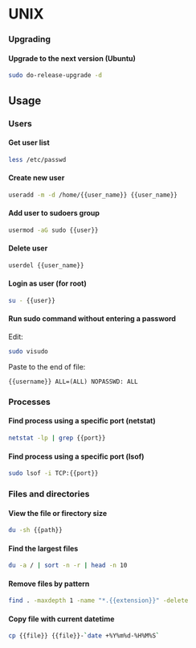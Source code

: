 # UNIX

### Upgrading

#### Upgrade to the next version (Ubuntu) 

```bash
sudo do-release-upgrade -d
```

## Usage

### Users

#### Get user list

```bash
less /etc/passwd
```

#### Create new user

```bash
useradd -m -d /home/{{user_name}} {{user_name}}
```

#### Add user to sudoers group

```bash
usermod -aG sudo {{user}}
```

#### Delete user

```bash
userdel {{user_name}}
```

#### Login as user (for root)

```bash
su - {{user}}
```

#### Run sudo command without entering a password

Edit:

```bash
sudo visudo
```

Paste to the end of file:

```text
{{username}} ALL=(ALL) NOPASSWD: ALL
```

### Processes

#### Find process using a specific port (netstat)

```bash
netstat -lp | grep {{port}}
```

#### Find process using a specific port (lsof)

```bash
sudo lsof -i TCP:{{port}}
```

### Files and directories

#### View the file or firectory size

```bash
du -sh {{path}}
```

#### Find the largest files

```bash
du -a / | sort -n -r | head -n 10
```

#### Remove files by pattern

```bash
find . -maxdepth 1 -name "*.{{extension}}" -delete
```

#### Copy file with current datetime

```bash
cp {{file}} {{file}}-`date +%Y%m%d-%H%M%S`
```

